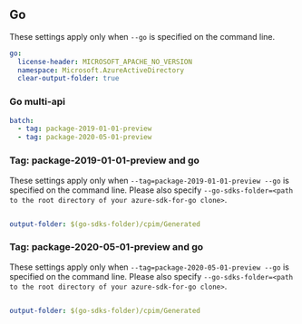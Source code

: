 ## Go

These settings apply only when `--go` is specified on the command line.

``` yaml $(go)
go:
  license-header: MICROSOFT_APACHE_NO_VERSION
  namespace: Microsoft.AzureActiveDirectory
  clear-output-folder: true
```

### Go multi-api

``` yaml $(go) && $(multiapi)
batch:
  - tag: package-2019-01-01-preview 
  - tag: package-2020-05-01-preview 
```

### Tag: package-2019-01-01-preview and go

These settings apply only when `--tag=package-2019-01-01-preview --go` is specified on the command line.
Please also specify `--go-sdks-folder=<path to the root directory of your azure-sdk-for-go clone>`.

```yaml $(tag) == 'package-2019-01-01-preview' && $(go)

output-folder: $(go-sdks-folder)/cpim/Generated
```

### Tag: package-2020-05-01-preview and go

These settings apply only when `--tag=package-2020-05-01-preview --go` is specified on the command line.
Please also specify `--go-sdks-folder=<path to the root directory of your azure-sdk-for-go clone>`.

```yaml $(tag) == 'package-2020-05-01-preview' && $(go)

output-folder: $(go-sdks-folder)/cpim/Generated
```
